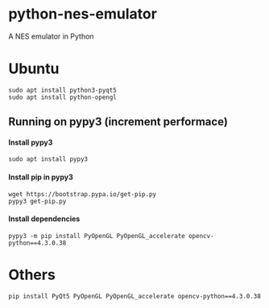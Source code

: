 # python-nes-emulator
A NES emulator in Python

# Ubuntu
```
sudo apt install python3-pyqt5
sudo apt install python-opengl
```

## Running on pypy3 (increment performace)

#### Install pypy3
```
sudo apt install pypy3
```

#### Install pip in pypy3
```
wget https://bootstrap.pypa.io/get-pip.py
pypy3 get-pip.py
```


#### Install dependencies
```
pypy3 -m pip install PyOpenGL PyOpenGL_accelerate opencv-python==4.3.0.38
```

# Others
```
pip install PyQt5 PyOpenGL PyOpenGL_accelerate opencv-python==4.3.0.38
```
